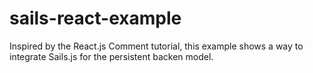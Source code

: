 # sails-react-example

Inspired by the React.js Comment tutorial, this example shows a way to integrate Sails.js for the persistent backen model.
